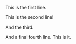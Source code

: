 This is the first line.

This is the second line!

And the third.

And a final fourth line. This is it.

